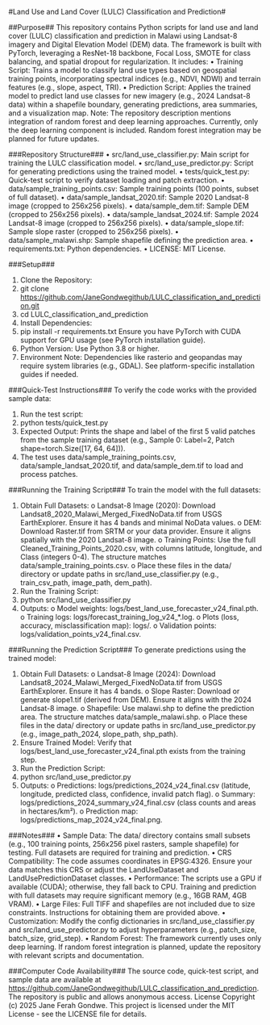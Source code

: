 #Land Use and Land Cover (LULC) Classification and Prediction#

##Purpose##
This repository contains Python scripts for land use and land cover (LULC) classification and prediction in Malawi using Landsat-8 imagery and Digital Elevation Model (DEM) data. The framework is built with PyTorch, leveraging a ResNet-18 backbone, Focal Loss, SMOTE for class balancing, and spatial dropout for regularization. It includes:
•	Training Script: Trains a model to classify land use types based on geospatial training points, incorporating spectral indices (e.g., NDVI, NDWI) and terrain features (e.g., slope, aspect, TRI).
•	Prediction Script: Applies the trained model to predict land use classes for new imagery (e.g., 2024 Landsat-8 data) within a shapefile boundary, generating predictions, area summaries, and a visualization map.
Note: The repository description mentions integration of random forest and deep learning approaches. Currently, only the deep learning component is included. Random forest integration may be planned for future updates.

###Repository Structure###
•	src/land_use_classifier.py: Main script for training the LULC classification model.
•	src/land_use_predictor.py: Script for generating predictions using the trained model.
•	tests/quick_test.py: Quick-test script to verify dataset loading and patch extraction.
•	data/sample_training_points.csv: Sample training points (100 points, subset of full dataset).
•	data/sample_landsat_2020.tif: Sample 2020 Landsat-8 image (cropped to 256x256 pixels).
•	data/sample_dem.tif: Sample DEM (cropped to 256x256 pixels).
•	data/sample_landsat_2024.tif: Sample 2024 Landsat-8 image (cropped to 256x256 pixels).
•	data/sample_slope.tif: Sample slope raster (cropped to 256x256 pixels).
•	data/sample_malawi.shp: Sample shapefile defining the prediction area.
•	requirements.txt: Python dependencies.
•	LICENSE: MIT License.

###Setup###
1.	Clone the Repository:
2.	git clone https://github.com/JaneGondwegithub/LULC_classification_and_prediction.git
3.	cd LULC_classification_and_prediction
4.	Install Dependencies:
5.	pip install -r requirements.txt
Ensure you have PyTorch with CUDA support for GPU usage (see PyTorch installation guide).
6.	Python Version: Use Python 3.8 or higher.
7.	Environment Note: Dependencies like rasterio and geopandas may require system libraries (e.g., GDAL). See platform-specific installation guides if needed.

###Quick-Test Instructions###
To verify the code works with the provided sample data:
1.	Run the test script:
2.	python tests/quick_test.py
3.	Expected Output: Prints the shape and label of the first 5 valid patches from the sample training dataset (e.g., Sample 0: Label=2, Patch shape=torch.Size([17, 64, 64])).
4.	The test uses data/sample_training_points.csv, data/sample_landsat_2020.tif, and data/sample_dem.tif to load and process patches.

###Running the Training Script###
To train the model with the full datasets:
1.	Obtain Full Datasets:
o	Landsat-8 Image (2020): Download Landsat8_2020_Malawi_Merged_FixedNoData.tif from USGS EarthExplorer. Ensure it has 4 bands and minimal NoData values.
o	DEM: Download Raster.tif from SRTM or your data provider. Ensure it aligns spatially with the 2020 Landsat-8 image.
o	Training Points: Use the full Cleaned_Training_Points_2020.csv, with columns latitude, longitude, and Class (integers 0-4). The structure matches data/sample_training_points.csv.
o	Place these files in the data/ directory or update paths in src/land_use_classifier.py (e.g., train_csv_path, image_path, dem_path).
2.	Run the Training Script:
3.	python src/land_use_classifier.py
4.	Outputs:
o	Model weights: logs/best_land_use_forecaster_v24_final.pth.
o	Training logs: logs/forecast_training_log_v24_*.log.
o	Plots (loss, accuracy, misclassification map): logs/.
o	Validation points: logs/validation_points_v24_final.csv.

###Running the Prediction Script###
To generate predictions using the trained model:
1.	Obtain Full Datasets:
o	Landsat-8 Image (2024): Download Landsat8_2024_Malawi_Merged_FixedNoData.tif from USGS EarthExplorer. Ensure it has 4 bands.
o	Slope Raster: Download or generate slope1.tif (derived from DEM). Ensure it aligns with the 2024 Landsat-8 image.
o	Shapefile: Use malawi.shp to define the prediction area. The structure matches data/sample_malawi.shp.
o	Place these files in the data/ directory or update paths in src/land_use_predictor.py (e.g., image_path_2024, slope_path, shp_path).
2.	Ensure Trained Model: Verify that logs/best_land_use_forecaster_v24_final.pth exists from the training step.
3.	Run the Prediction Script:
4.	python src/land_use_predictor.py
5.	Outputs:
o	Predictions: logs/predictions_2024_v24_final.csv (latitude, longitude, predicted class, confidence, invalid patch flag).
o	Summary: logs/predictions_2024_summary_v24_final.csv (class counts and areas in hectares/km²).
o	Prediction map: logs/predictions_map_2024_v24_final.png.

###Notes###
•	Sample Data: The data/ directory contains small subsets (e.g., 100 training points, 256x256 pixel rasters, sample shapefile) for testing. Full datasets are required for training and prediction.
•	CRS Compatibility: The code assumes coordinates in EPSG:4326. Ensure your data matches this CRS or adjust the LandUseDataset and LandUsePredictionDataset classes.
•	Performance: The scripts use a GPU if available (CUDA); otherwise, they fall back to CPU. Training and prediction with full datasets may require significant memory (e.g., 16GB RAM, 4GB VRAM).
•	Large Files: Full TIFF and shapefiles are not included due to size constraints. Instructions for obtaining them are provided above.
•	Customization: Modify the config dictionaries in src/land_use_classifier.py and src/land_use_predictor.py to adjust hyperparameters (e.g., patch_size, batch_size, grid_step).
•	Random Forest: The framework currently uses only deep learning. If random forest integration is planned, update the repository with relevant scripts and documentation.

###Computer Code Availability###
The source code, quick-test script, and sample data are available at https://github.com/JaneGondwegithub/LULC_classification_and_prediction. The repository is public and allows anonymous access.
License
Copyright (c) 2025 Jane Ferah Gondwe.
This project is licensed under the MIT License - see the LICENSE file for details.


